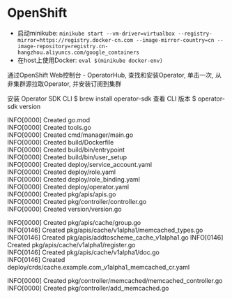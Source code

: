 # OpenShift

- 启动minikube: `minikube start --vm-driver=virtualbox --registry-mirror=https://registry.docker-cn.com --image-mirror-country=cn --image-repository=registry.cn-hangzhou.aliyuncs.com/google_containers`
- 在host上使用Docker: `eval $(minikube docker-env)`

通过OpenShift Web控制台 - OperatorHub, 查找和安装Operator, 单击一次, 从非集群源拉取Operator, 并安装订阅到集群

安装 Operator SDK CLI
$ brew install operator-sdk
查看 CLI 版本
$ operator-sdk version

INFO[0000] Created go.mod                               
INFO[0000] Created tools.go                             
INFO[0000] Created cmd/manager/main.go                  
INFO[0000] Created build/Dockerfile                     
INFO[0000] Created build/bin/entrypoint                 
INFO[0000] Created build/bin/user_setup                 
INFO[0000] Created deploy/service_account.yaml          
INFO[0000] Created deploy/role.yaml                     
INFO[0000] Created deploy/role_binding.yaml             
INFO[0000] Created deploy/operator.yaml                 
INFO[0000] Created pkg/apis/apis.go                     
INFO[0000] Created pkg/controller/controller.go         
INFO[0000] Created version/version.go

INFO[0000] Created pkg/apis/cache/group.go              
INFO[0146] Created pkg/apis/cache/v1alpha1/memcached_types.go
INFO[0146] Created pkg/apis/addtoscheme_cache_v1alpha1.go
INFO[0146] Created pkg/apis/cache/v1alpha1/register.go  
INFO[0146] Created pkg/apis/cache/v1alpha1/doc.go       
INFO[0146] Created deploy/crds/cache.example.com_v1alpha1_memcached_cr.yaml

INFO[0000] Created pkg/controller/memcached/memcached_controller.go
INFO[0000] Created pkg/controller/add_memcached.go

